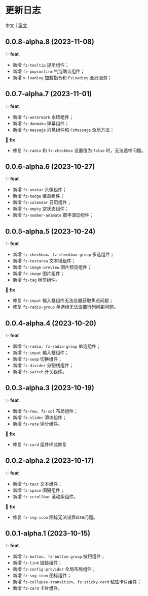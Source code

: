 # 更新日志

中文 | [英文](https://github.com/fangzhioo/fz-ui/blob/master/CHANGELOG.en-US.md)

## 0.0.8-alpha.8 (2023-11-08)

✨ **feat**

- 新增 `fz-tooltip` 提示组件；
- 新增 `fz-popconfirm` 气泡确认组件；
- 新增 `v-loading` 加载指令和 `FzLoading` 全局服务；

## 0.0.7-alpha.7 (2023-11-01)

✨ **feat**

- 新增 `fz-watermark` 水印组件；
- 新增 `fz-danmaku` 弹幕组件；
- 新增 `fz-message` 消息组件和 `FzMessage` 全局方法；

🐞 **fix**

- 修复 `fz-radio` 和 `fz-checkbox` 设置值为 `false` 时，无法选中问题。

## 0.0.6-alpha.6 (2023-10-27)

✨ **feat**

- 新增 `fz-avatar` 头像组件；
- 新增 `fz-badge` 徽章组件；
- 新增 `fz-calendar` 日历组件；
- 新增 `fz-empty` 空状态组件；
- 新增 `fz-number-animate` 数字滚动组件；

## 0.0.5-alpha.5 (2023-10-24)

✨ **feat**

- 新增 `fz-checkbox`、`fz-checkbox-group` 多选组件；
- 新增 `fz-textarea` 文本域组件；
- 新增 `fz-image-preview` 图片预览组件；
- 新增 `fz-image` 图片组件；
- 新增 `fz-tag` 标签组件。

🐞 **fix**

- 修复 `fz-input` 输入框组件无法设置获取焦点问题；
- 修复 `fz-radio-group` 单选组无法设置行列间距问题。

## 0.0.4-alpha.4 (2023-10-20)

✨ **feat**

- 新增 `fz-radio`、`fz-radio-group` 单选组件；
- 新增 `fz-input` 输入框组件；
- 新增 `fz-swap` 切换组件；
- 新增 `fz-divider` 分割线组件；
- 新增 `fz-switch` 开关组件。

## 0.0.3-alpha.3 (2023-10-19)

✨ **feat**

- 新增 `fz-row`、`fz-col` 布局组件；
- 新增 `fz-slider` 滑块组件；
- 新增 `fz-rate` 评分组件。

🐞 **fix**

- 修复 `fz-card` 组件样式修复

## 0.0.2-alpha.2 (2023-10-17)

✨ **feat**

- 新增 `fz-text` 文本组件；
- 新增 `fz-space` 间隔组件；
- 新增 `fz-scrollbar` 滚动条组件。

🐞 **fix**

- 修复 `fz-svg-icon` 图标无法设置size问题。

## 0.0.1-alpha.1 (2023-10-15)

✨ **feat**

- 新增 `fz-button`、`fz-button-group` 按钮组件；
- 新增 `fz-link` 链接组件；
- 新增 `fz-config-provider` 全局布局组件；
- 新增 `fz-svg-icon` 图标组件；
- 新增 `fz-collapse-transition`、`fz-sticky-card` 粘性卡片组件；
- 新增 `fz-card` 卡片组件。